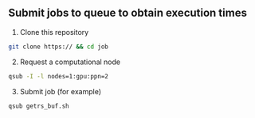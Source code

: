 ## Submit jobs to queue to obtain execution times

1. Clone this repository

```bash
git clone https:// && cd job
```

2. Request a computational node

```bash
qsub -I -l nodes=1:gpu:ppn=2 
```

3. Submit job (for example)

```bash
qsub getrs_buf.sh
```
